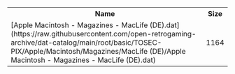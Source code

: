 <table>
<tr><th>Name</th><th>Size</th></tr>
<tr><td>[Apple Macintosh - Magazines - MacLife (DE).dat](https://raw.githubusercontent.com/open-retrogaming-archive/dat-catalog/main/root/basic/TOSEC-PIX/Apple/Macintosh/Magazines/MacLife (DE)/Apple Macintosh - Magazines - MacLife (DE).dat)</td><td>1164</td></tr>
</table>
